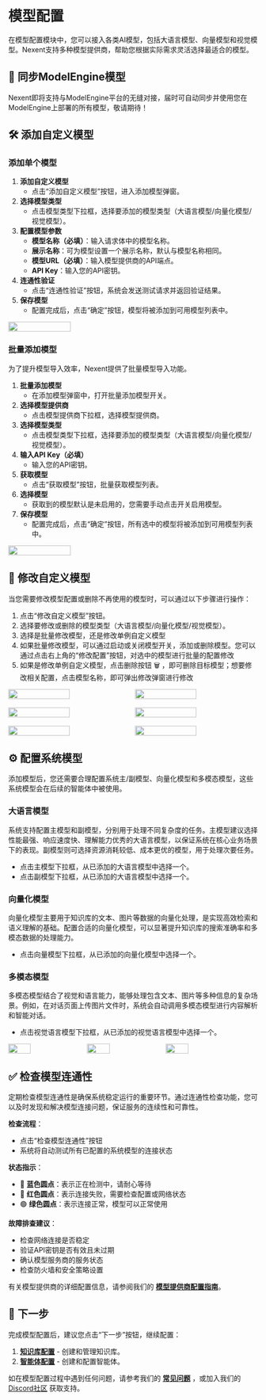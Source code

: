 # 模型配置

在模型配置模块中，您可以接入各类AI模型，包括大语言模型、向量模型和视觉模型。Nexent支持多种模型提供商，帮助您根据实际需求灵活选择最适合的模型。

## 🔄 同步ModelEngine模型

Nexent即将支持与ModelEngine平台的无缝对接，届时可自动同步并使用您在ModelEngine上部署的所有模型，敬请期待！

## 🛠️ 添加自定义模型

### 添加单个模型

1. **添加自定义模型**
   - 点击“添加自定义模型”按钮，进入添加模型弹窗。
2. **选择模型类型**
   - 点击模型类型下拉框，选择要添加的模型类型（大语言模型/向量化模型/视觉模型）。
3. **配置模型参数**
   - **模型名称（必填）**：输入请求体中的模型名称。
   - **展示名称**：可为模型设置一个展示名称，默认与模型名称相同。
   - **模型URL（必填）**：输入模型提供商的API端点。
   - **API Key**：输入您的API密钥。
4. **连通性验证**
   - 点击“连通性验证”按钮，系统会发送测试请求并返回验证结果。
5. **保存模型**
   - 配置完成后，点击“确定”按钮，模型将被添加到可用模型列表中。
<div style="display: flex; justify-content: left;">
  <img src="./assets/model/add-model.png" style="width: 50%; height: auto;" />
</div>

### 批量添加模型

为了提升模型导入效率，Nexent提供了批量模型导入功能。

1. **批量添加模型**
   - 在添加模型弹窗中，打开批量添加模型开关。
4. **选择模型提供商**
   - 点击模型提供商下拉框，选择模型提供商。
3. **选择模型类型**
   - 点击模型类型下拉框，选择要添加的模型类型（大语言模型/向量化模型/视觉模型）。
4. **输入API Key（必填）**
   - 输入您的API密钥。
5. **获取模型**
   - 点击“获取模型”按钮，批量获取模型列表。
6. **选择模型**
   - 获取到的模型默认是未启用的，您需要手动点击开关启用模型。
7. **保存模型**
   - 配置完成后，点击“确定”按钮，所有选中的模型将被添加到可用模型列表中。

<div style="display: flex; justify-content: left;">
  <img src="./assets/model/add-model-batch.png" style="width: 50%; height: auto;" />
</div>

## 🔧 修改自定义模型
当您需要修改模型配置或删除不再使用的模型时，可以通过以下步骤进行操作：

1. 点击“修改自定义模型”按钮。
2. 选择要修改或删除的模型类型（大语言模型/向量化模型/视觉模型）。
3. 选择是批量修改模型，还是修改单例自定义模型
4. 如果批量修改模型，可以通过启动或关闭模型开关，添加或删除模型。您可以通过点击右上角的“修改配置”按钮，对选中的模型进行批量的配置修改
5. 如果是修改单例自定义模型，点击删除按钮 🗑️ ，即可删除目标模型；想要修改相关配置，点击模型名称，即可弹出修改弹窗进行修改
<div style="display: flex; gap: 8px;">
  <img src="./assets/model/edit-model-1.png" style="width: 50%; height: 100%;" />
  <img src="./assets/model/edit-model-2.png" style="width: 50%; height: 80%;" />
</div>
<br>
<div style="display: flex; gap: 8px;">
  <img src="./assets/model/edit-model-3.png" style="width: 50%; height: 100%;" />
  <img src="./assets/model/edit-model-4.png" style="width: 50%; height: 80%;" />
</div>
<br>
<div style="display: flex; gap: 8px;">
  <img src="./assets/model/edit-model-5.png" style="width: 50%; height: 100%;" />
  <img src="./assets/model/edit-model-6.png" style="width: 50%; height: 80%;" />
</div>

## ⚙️ 配置系统模型

添加模型后，您还需要合理配置系统主/副模型、向量化模型和多模态模型，这些系统模型会在后续的智能体中被使用。

### 大语言模型
系统支持配置主模型和副模型，分别用于处理不同复杂度的任务。主模型建议选择性能最强、响应速度快、理解能力优秀的大语言模型，以保证系统在核心业务场景下的表现。副模型则可选择资源消耗较低、成本更优的模型，用于处理次要任务。
- 点击主模型下拉框，从已添加的大语言模型中选择一个。
- 点击副模型下拉框，从已添加的大语言模型中选择一个。

### 向量化模型
向量化模型主要用于知识库的文本、图片等数据的向量化处理，是实现高效检索和语义理解的基础。配置合适的向量化模型，可以显著提升知识库的搜索准确率和多模态数据的处理能力。
- 点击向量模型下拉框，从已添加的向量化模型中选择一个。

### 多模态模型
多模态模型结合了视觉和语言能力，能够处理包含文本、图片等多种信息的复杂场景。例如，在对话页面上传图片文件时，系统会自动调用多模态模型进行内容解析和智能对话。
- 点击视觉语言模型下拉框，从已添加的视觉语言模型中选择一个。


<div style="display: flex; gap: 8px;">
  <img src="./assets/model/select-model-1.png" style="width: 30%; height: 100%;" />
  <img src="./assets/model/select-model-2.png" style="width: 30%; height: 100%;" />
  <img src="./assets/model/select-model-3.png" style="width: 30%; height: 100%;" />
</div>

## ✅ 检查模型连通性

定期检查模型连通性是确保系统稳定运行的重要环节。通过连通性检查功能，您可以及时发现和解决模型连接问题，保证服务的连续性和可靠性。

**检查流程**：
- 点击“检查模型连通性”按钮
- 系统将自动测试所有已配置的系统模型的连接状态

**状态指示**：
- 🔵 **蓝色圆点**：表示正在检测中，请耐心等待
- 🔴 **红色圆点**：表示连接失败，需要检查配置或网络状态
- 🟢 **绿色圆点**：表示连接正常，模型可以正常使用

**故障排查建议**：
- 检查网络连接是否稳定
- 验证API密钥是否有效且未过期
- 确认模型服务商的服务状态
- 检查防火墙和安全策略设置

有关模型提供商的详细配置信息，请参阅我们的 **[模型提供商配置指南](../getting-started/model-providers)**。

## 🚀 下一步

完成模型配置后，建议您点击“下一步”按钮，继续配置：
1. **[知识库配置](./knowledge-base-configuration)** - 创建和管理知识库。
2. **[智能体配置](./agent-configuration)** - 创建和配置智能体。

如在模型配置过程中遇到任何问题，请参考我们的 **[常见问题](../getting-started/faq)** ，或加入我们的 [Discord社区](https://discord.gg/tb5H3S3wyv) 获取支持。 